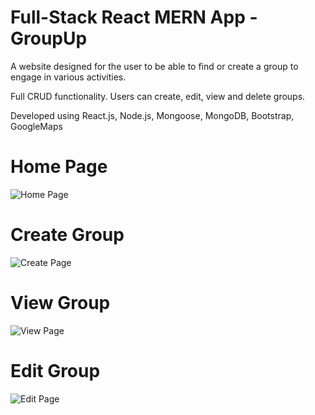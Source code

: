# Full-Stack React MERN App - GroupUp
A website designed for the user to be able to find or create a group to engage in various activities.

Full CRUD functionality. Users can create, edit, view and delete groups.

Developed using React.js, Node.js, Mongoose, MongoDB, Bootstrap, GoogleMaps

# Home Page

![Home Page](https://i.imgur.com/DeHom8B.png)

# Create Group

![Create Page](https://i.imgur.com/AxZCPMt.png)

# View Group

![View Page](https://i.imgur.com/1XWUcOs.png)

# Edit Group 

![Edit Page](https://i.imgur.com/tab6HQA.png)
